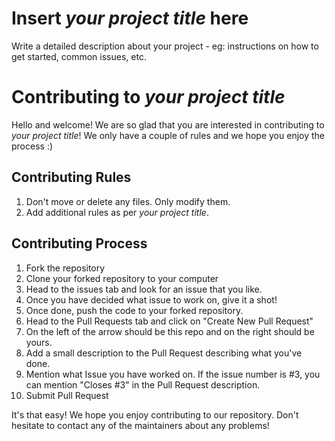 # Insert *your project title* here
Write a detailed description about your project - eg: instructions on how to get started, common issues, etc.

# Contributing to *your project title*
Hello and welcome! We are so glad that you are interested in contributing to *your project title*!
We only have a couple of rules and we hope you enjoy the process :)

## Contributing Rules
1. Don't move or delete any files. Only modify them.
2. Add additional rules as per *your project title*.

## Contributing Process
1. Fork the repository
2. Clone your forked repository to your computer
3. Head to the issues tab and look for an issue that you like.
4. Once you have decided what issue to work on, give it a shot!
5. Once done, push the code to your forked repository.
6. Head to the Pull Requests tab and click on "Create New Pull Request"
7. On the left of the arrow should be this repo and on the right should be yours.
8. Add a small description to the Pull Request describing what you've done.
9. Mention what Issue you have worked on. If the issue number is #3, you can mention "Closes #3" in the Pull Request description.
10. Submit Pull Request

It's that easy! We hope you enjoy contributing to our repository. Don't hesitate to contact any of the maintainers about any problems!
